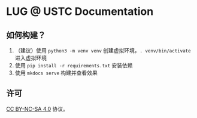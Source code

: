 # LUG @ USTC Documentation

## 如何构建？

1. （建议）使用 `python3 -m venv venv` 创建虚拟环境，`. venv/bin/activate` 进入虚拟环境
1. 使用 `pip install -r requirements.txt` 安装依赖
1. 使用 `mkdocs serve` 构建并查看效果

## 许可

[CC BY-NC-SA 4.0](LICENSE) 协议。
